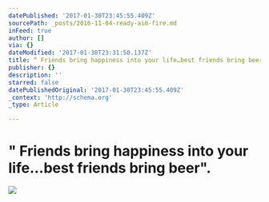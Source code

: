 ```yaml
---
datePublished: '2017-01-30T23:45:55.409Z'
sourcePath: _posts/2016-11-04-ready-aim-fire.md
inFeed: true
author: []
via: {}
dateModified: '2017-01-30T23:31:50.137Z'
title: “ Friends bring happiness into your life…best friends bring beer”.
publisher: {}
description: ''
starred: false
datePublishedOriginal: '2017-01-30T23:45:55.409Z'
_context: 'http://schema.org'
_type: Article

---
```

# " Friends bring happiness into your life...best friends bring beer".
![](https://the-grid-user-content.s3-us-west-2.amazonaws.com/887b9469-acca-4313-8072-9909350bc67a.jpg)